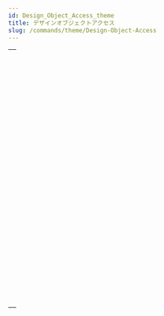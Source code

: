 ```yaml
---
id: Design_Object_Access_theme
title: デザインオブジェクトアクセス
slug: /commands/theme/Design-Object-Access
---
```


|                                                                                                                               |
| ----------------------------------------------------------------------------------------------------------------------------- |
| [<!-- INCLUDE #_command_.Current method path.Syntax -->](../../commands-legacy/current-method-path.md)<br/>                   |
| [<!-- INCLUDE #_command_.FORM EDIT.Syntax -->](../../commands-legacy/form-edit.md)<br/>                                       |
| [<!-- INCLUDE #_command_.FORM GET NAMES.Syntax -->](../../commands-legacy/form-get-names.md)<br/>                             |
| [<!-- INCLUDE #_command_.METHOD Get attribute.Syntax -->](../../commands-legacy/method-get-attribute.md)<br/>                 |
| [<!-- INCLUDE #_command_.METHOD GET ATTRIBUTES.Syntax -->](../../commands-legacy/method-get-attributes.md)<br/>               |
| [<!-- INCLUDE #_command_.METHOD GET CODE.Syntax -->](../../commands-legacy/method-get-code.md)<br/>                           |
| [<!-- INCLUDE #_command_.METHOD GET COMMENTS.Syntax -->](../../commands-legacy/method-get-comments.md)<br/>                   |
| [<!-- INCLUDE #_command_.METHOD GET FOLDERS.Syntax -->](../../commands-legacy/method-get-folders.md)<br/>                     |
| [<!-- INCLUDE #_command_.METHOD GET MODIFICATION DATE.Syntax -->](../../commands-legacy/method-get-modification-date.md)<br/> |
| [<!-- INCLUDE #_command_.METHOD GET NAMES.Syntax -->](../../commands-legacy/method-get-names.md)<br/>                         |
| [<!-- INCLUDE #_command_.METHOD Get path.Syntax -->](../../commands-legacy/method-get-path.md)<br/>                           |
| [<!-- INCLUDE #_command_.METHOD GET PATHS.Syntax -->](../../commands-legacy/method-get-paths.md)<br/>                         |
| [<!-- INCLUDE #_command_.METHOD GET PATHS FORM.Syntax -->](../../commands-legacy/method-get-paths-form.md)<br/>               |
| [<!-- INCLUDE #_command_.METHOD OPEN PATH.Syntax -->](../../commands-legacy/method-open-path.md)<br/>                         |
| [<!-- INCLUDE #_command_.METHOD RESOLVE PATH.Syntax -->](../../commands-legacy/method-resolve-path.md)<br/>                   |
| [<!-- INCLUDE #_command_.METHOD SET ACCESS MODE.Syntax -->](../../commands-legacy/method-set-access-mode.md)<br/>             |
| [<!-- INCLUDE #_command_.METHOD SET ATTRIBUTE.Syntax -->](../../commands-legacy/method-set-attribute.md)<br/>                 |
| [<!-- INCLUDE #_command_.METHOD SET ATTRIBUTES.Syntax -->](../../commands-legacy/method-set-attributes.md)<br/>               |
| [<!-- INCLUDE #_command_.METHOD SET CODE.Syntax -->](../../commands-legacy/method-set-code.md)<br/>                           |
| [<!-- INCLUDE #_command_.METHOD SET COMMENTS.Syntax -->](../../commands-legacy/method-set-comments.md)<br/>                   |
